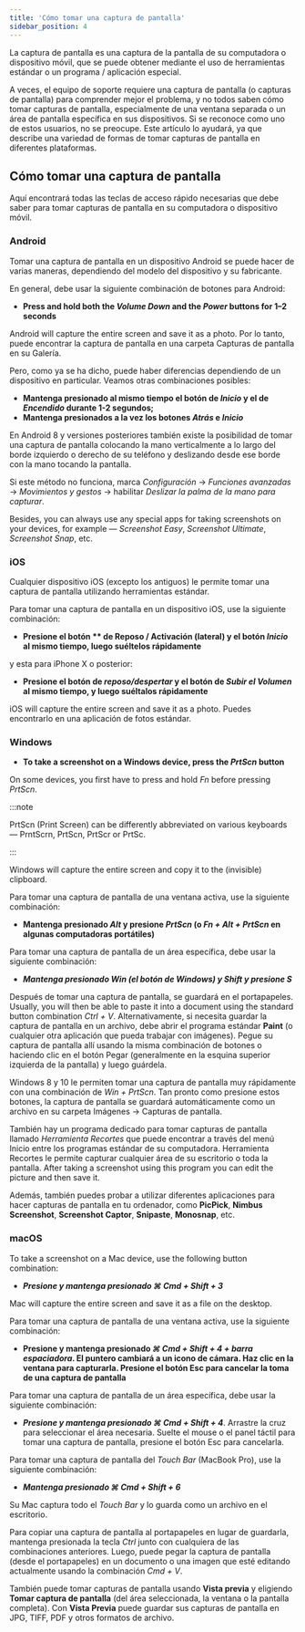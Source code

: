 ```yaml
---
title: 'Cómo tomar una captura de pantalla'
sidebar_position: 4
---
```


La captura de pantalla es una captura de la pantalla de su computadora o dispositivo móvil, que se puede obtener mediante el uso de herramientas estándar o un programa / aplicación especial.

A veces, el equipo de soporte requiere una captura de pantalla (o capturas de pantalla) para comprender mejor el problema, y no todos saben cómo tomar capturas de pantalla, especialmente de una ventana separada o un área de pantalla específica en sus dispositivos. Si se reconoce como uno de estos usuarios, no se preocupe. Este artículo lo ayudará, ya que describe una variedad de formas de tomar capturas de pantalla en diferentes plataformas.

## Cómo tomar una captura de pantalla

Aquí encontrará todas las teclas de acceso rápido necesarias que debe saber para tomar capturas de pantalla en su computadora o dispositivo móvil.

### Android

Tomar una captura de pantalla en un dispositivo Android se puede hacer de varias maneras, dependiendo del modelo del dispositivo y su fabricante.

En general, debe usar la siguiente combinación de botones para Android:

- **Press and hold both the *Volume Down* and the *Power* buttons for 1–2 seconds**

Android will capture the entire screen and save it as a photo. Por lo tanto, puede encontrar la captura de pantalla en una carpeta Capturas de pantalla en su Galería.

Pero, como ya se ha dicho, puede haber diferencias dependiendo de un dispositivo en particular. Veamos otras combinaciones posibles:

- **Mantenga presionado al mismo tiempo el botón de *Inicio* y el de *Encendido* durante 1-2 segundos;**
- **Mantenga presionados a la vez los botones *Atrás* e *Inicio***

En Android 8 y versiones posteriores también existe la posibilidad de tomar una captura de pantalla colocando la mano verticalmente a lo largo del borde izquierdo o derecho de su teléfono y deslizando desde ese borde con la mano tocando la pantalla.

Si este método no funciona, marca *Configuración* → *Funciones avanzadas* → *Movimientos y gestos* → habilitar *Deslizar la palma de la mano para capturar*.

Besides, you can always use any special apps for taking screenshots on your devices, for example — *Screenshot Easy*, *Screenshot Ultimate*, *Screenshot Snap*, etc.

### iOS

Cualquier dispositivo iOS (excepto los antiguos) le permite tomar una captura de pantalla utilizando herramientas estándar.

Para tomar una captura de pantalla en un dispositivo iOS, use la siguiente combinación:

- **Presione el botón ** de Reposo / Activación (lateral) y el botón *Inicio* al mismo tiempo, luego suéltelos rápidamente**

y esta para iPhone X o posterior:

- **Presione el botón de *reposo/despertar* y el botón de *Subir el Volumen* al mismo tiempo, y luego suéltalos rápidamente**

iOS will capture the entire screen and save it as a photo. Puedes encontrarlo en una aplicación de fotos estándar.

### Windows

- **To take a screenshot on a Windows device, press the *PrtScn* button**

On some devices, you first have to press and hold *Fn* before pressing *PrtScn*.

:::note

PrtScn (Print Screen) can be differently abbreviated on various keyboards — PrntScrn, PrtScn, PrtScr or PrtSc.

:::

Windows will capture the entire screen and copy it to the (invisible) clipboard.

Para tomar una captura de pantalla de una ventana activa, use la siguiente combinación:

- **Mantenga presionado *Alt* y presione *PrtScn* (o *Fn + Alt + PrtScn* en algunas computadoras portátiles)**

Para tomar una captura de pantalla de un área específica, debe usar la siguiente combinación:

- ***Mantenga presionado *Win* (el botón de Windows) y *Shift* y presione ***S******

Después de tomar una captura de pantalla, se guardará en el portapapeles. Usually, you will then be able to paste it into a document using the standard button combination *Ctrl + V*. Alternativamente, si necesita guardar la captura de pantalla en un archivo, debe abrir el programa estándar **Paint** (o cualquier otra aplicación que pueda trabajar con imágenes). Pegue su captura de pantalla allí usando la misma combinación de botones o haciendo clic en el botón Pegar (generalmente en la esquina superior izquierda de la pantalla) y luego guárdela.

Windows 8 y 10 le permiten tomar una captura de pantalla muy rápidamente con una combinación de *Win + PrtScn*. Tan pronto como presione estos botones, la captura de pantalla se guardará automáticamente como un archivo en su carpeta Imágenes → Capturas de pantalla.

También hay un programa dedicado para tomar capturas de pantalla llamado *Herramienta Recortes* que puede encontrar a través del menú Inicio entre los programas estándar de su computadora. Herramienta Recortes le permite capturar cualquier área de su escritorio o toda la pantalla. After taking a screenshot using this program you can edit the picture and then save it.

Además, también puedes probar a utilizar diferentes aplicaciones para hacer capturas de pantalla en tu ordenador, como **PicPick**, **Nimbus Screenshot**, **Screenshot Captor**, **Snipaste**, **Monosnap**, etc.

### macOS

To take a screenshot on a Mac device, use the following button combination:

- ***Presione y mantenga presionado ***⌘ Cmd + Shift + 3******

Mac will capture the entire screen and save it as a file on the desktop.

Para tomar una captura de pantalla de una ventana activa, use la siguiente combinación:

- **Presione y mantenga presionado *⌘ Cmd + Shift + 4 + barra espaciadora*.  El puntero cambiará a un icono de cámara. Haz clic en la ventana para capturarla. Presione el botón Esc para cancelar la toma de una captura de pantalla**

Para tomar una captura de pantalla de un área específica, debe usar la siguiente combinación:

- ***Presione y mantenga presionado ***⌘ Cmd + Shift + 4******. Arrastre la cruz para seleccionar el área necesaria. Suelte el mouse o el panel táctil para tomar una captura de pantalla, presione el botón Esc para cancelarla.

Para tomar una captura de pantalla del *Touch Bar* (MacBook Pro), use la siguiente combinación:

- ***Mantenga presionado ***⌘ Cmd + Shift + 6******

Su Mac captura todo el *Touch Bar* y lo guarda como un archivo en el escritorio.

Para copiar una captura de pantalla al portapapeles en lugar de guardarla, mantenga presionada la tecla *Ctrl* junto con cualquiera de las combinaciones anteriores. Luego, puede pegar la captura de pantalla (desde el portapapeles) en un documento o una imagen que esté editando actualmente usando la combinación *Cmd + V*.

También puede tomar capturas de pantalla usando **Vista previa** y eligiendo **Tomar captura de pantalla** (del área seleccionada, la ventana o la pantalla completa). Con **Vista Previa** puede guardar sus capturas de pantalla en JPG, TIFF, PDF y otros formatos de archivo.
